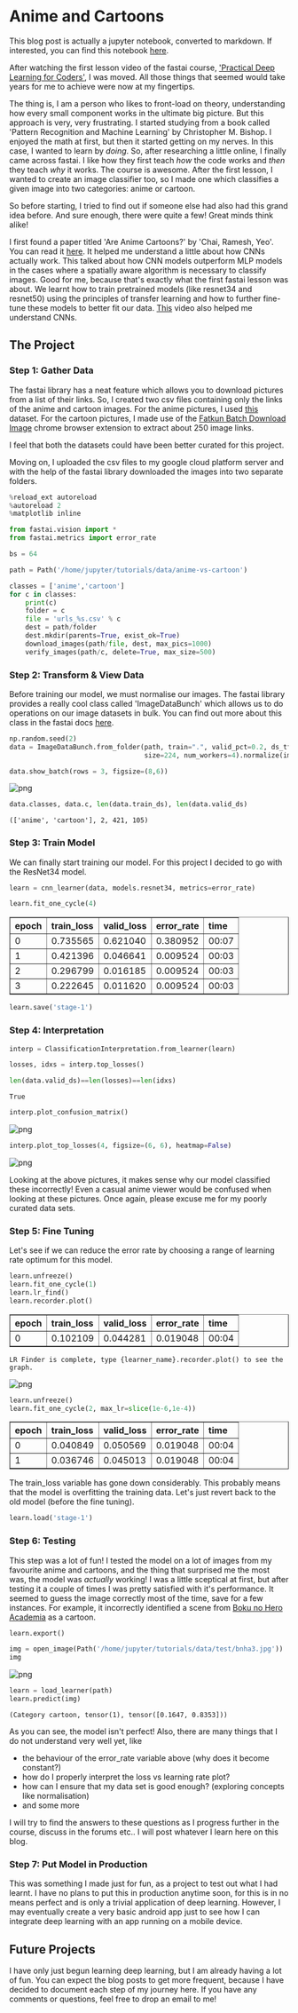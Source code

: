 
# Anime and Cartoons

This blog post is actually a jupyter notebook, converted to markdown. If interested, you can find this notebook [here]().

After watching the first lesson video of the fastai course, ['Practical Deep Learning for Coders'](http://course.fast.ai/), I was moved. All those things that seemed would take years for me to achieve were now at my fingertips. 

The thing is, I am a person who likes to front-load on theory, understanding how every small component works in the ultimate big picture. But this approach is very, very frustrating. I started studying from a book called 'Pattern Recognition and Machine Learning' by Christopher M. Bishop. I enjoyed the math at first, but then it started getting on my nerves. In this case, I wanted to learn by _doing_. So, after researching a little online, I finally came across fastai. I like how they first teach _how_ the code works and _then_ they teach _why_ it works. The course is awesome. After the first lesson, I wanted to create an image classifier too, so I made one which classifies a given image into two categories: anime or cartoon.

So before starting, I tried to find out if someone else had also had this grand idea before. And sure enough, there were quite a few! Great minds think alike!

I first found a paper titled 'Are Anime Cartoons?' by 'Chai, Ramesh, Yeo'. You can read it [here](http://cs229.stanford.edu/proj2016/report/ChaiRameshYeo-AreAnimeCartoons-report.pdf). It helped me understand a little about how CNNs actually work. This talked about how CNN models outperform MLP models in the cases where a spatially aware algorithm is necessary to classify images. Good for me, because that's exactly what the first fastai lesson was about. We learnt how to train pretrained models (like resnet34 and resnet50) using the principles of transfer learning and how to further fine-tune these models to better fit our data. [This](https://www.youtube.com/watch?v=VwVg9jCtqaU) video also helped me understand CNNs.

## The Project

### Step 1: Gather Data

The fastai library has a neat feature which allows you to download pictures from a list of their links. So, I created two csv files containing only the links of the anime and cartoon images. For the anime pictures, I used [this](https://www.kaggle.com/alamson/safebooru) dataset. For the cartoon pictures, I made use of the [Fatkun Batch Download Image](https://chrome.google.com/webstore/detail/fatkun-batch-download-ima/nnjjahlikiabnchcpehcpkdeckfgnohf) chrome browser extension to extract about 250 image links.

I feel that both the datasets could have been better curated for this project.

Moving on, I uploaded the csv files to my google cloud platform server and with the help of the fastai library downloaded the images into two separate folders.


```python
%reload_ext autoreload
%autoreload 2
%matplotlib inline
```


```python
from fastai.vision import *
from fastai.metrics import error_rate
```


```python
bs = 64
```


```python
path = Path('/home/jupyter/tutorials/data/anime-vs-cartoon')
```

```python
classes = ['anime','cartoon']
for c in classes:
    print(c)
    folder = c
    file = 'urls_%s.csv' % c
    dest = path/folder
    dest.mkdir(parents=True, exist_ok=True)
    download_images(path/file, dest, max_pics=1000)
    verify_images(path/c, delete=True, max_size=500)
```

### Step 2: Transform & View Data

Before training our model, we must normalise our images. The fastai library provides a really cool class called 'ImageDataBunch' which allows us to do operations on our image datasets in bulk. You can find out more about this class in the fastai docs [here](https://docs.fast.ai/vision.data.html).


```python
np.random.seed(2)
data = ImageDataBunch.from_folder(path, train=".", valid_pct=0.2, ds_tfms=get_transforms(),
                                  size=224, num_workers=4).normalize(imagenet_stats)
```


```python
data.show_batch(rows = 3, figsize=(8,6))
```


![png](/assets/images/anime-or-cartoon_1.png)



```python
data.classes, data.c, len(data.train_ds), len(data.valid_ds)
```




    (['anime', 'cartoon'], 2, 421, 105)



### Step 3: Train Model

We can finally start training our model. For this project I decided to go with the ResNet34 model.


```python
learn = cnn_learner(data, models.resnet34, metrics=error_rate)
```


```python
learn.fit_one_cycle(4)
```


<table border="1" class="dataframe">
  <thead>
    <tr style="text-align: left;">
      <th>epoch</th>
      <th>train_loss</th>
      <th>valid_loss</th>
      <th>error_rate</th>
      <th>time</th>
    </tr>
  </thead>
  <tbody>
    <tr>
      <td>0</td>
      <td>0.735565</td>
      <td>0.621040</td>
      <td>0.380952</td>
      <td>00:07</td>
    </tr>
    <tr>
      <td>1</td>
      <td>0.421396</td>
      <td>0.046641</td>
      <td>0.009524</td>
      <td>00:03</td>
    </tr>
    <tr>
      <td>2</td>
      <td>0.296799</td>
      <td>0.016185</td>
      <td>0.009524</td>
      <td>00:03</td>
    </tr>
    <tr>
      <td>3</td>
      <td>0.222645</td>
      <td>0.011620</td>
      <td>0.009524</td>
      <td>00:03</td>
    </tr>
  </tbody>
</table>



```python
learn.save('stage-1')
```

### Step 4: Interpretation


```python
interp = ClassificationInterpretation.from_learner(learn)

losses, idxs = interp.top_losses()

len(data.valid_ds)==len(losses)==len(idxs)
```




    True




```python
interp.plot_confusion_matrix()
```


![png](/assets/images/anime-or-cartoon_2.png)



```python
interp.plot_top_losses(4, figsize=(6, 6), heatmap=False)
```


![png](/assets/images/anime-or-cartoon_3.png)


Looking at the above pictures, it makes sense why our model classified these incorrectly! Even a casual anime viewer would be confused when looking at these pictures. Once again, please excuse me for my poorly curated data sets.

### Step 5: Fine Tuning

Let's see if we can reduce the error rate by choosing a range of learning rate optimum for this model.


```python
learn.unfreeze()
learn.fit_one_cycle(1)
learn.lr_find()
learn.recorder.plot()
```


<table border="1" class="dataframe">
  <thead>
    <tr style="text-align: left;">
      <th>epoch</th>
      <th>train_loss</th>
      <th>valid_loss</th>
      <th>error_rate</th>
      <th>time</th>
    </tr>
  </thead>
  <tbody>
    <tr>
      <td>0</td>
      <td>0.102109</td>
      <td>0.044281</td>
      <td>0.019048</td>
      <td>00:04</td>
    </tr>
  </tbody>
</table>






    LR Finder is complete, type {learner_name}.recorder.plot() to see the graph.



![png](/assets/images/anime-or-cartoon_4.png)



```python
learn.unfreeze()
learn.fit_one_cycle(2, max_lr=slice(1e-6,1e-4))
```


<table border="1" class="dataframe">
  <thead>
    <tr style="text-align: left;">
      <th>epoch</th>
      <th>train_loss</th>
      <th>valid_loss</th>
      <th>error_rate</th>
      <th>time</th>
    </tr>
  </thead>
  <tbody>
    <tr>
      <td>0</td>
      <td>0.040849</td>
      <td>0.050569</td>
      <td>0.019048</td>
      <td>00:04</td>
    </tr>
    <tr>
      <td>1</td>
      <td>0.036746</td>
      <td>0.045013</td>
      <td>0.019048</td>
      <td>00:04</td>
    </tr>
  </tbody>
</table>


The train_loss variable has gone down considerably. This probably means that the model is overfitting the training data. Let's just revert back to the old model (before the fine tuning).

```python
learn.load('stage-1')
```

### Step 6: Testing

This step was a lot of fun! I tested the model on a lot of images from my favourite anime and cartoons, and the thing that surprised me the most was, the model was _actually_ working! I was a little sceptical at first, but after testing it a couple of times I was pretty satisfied with it's performance. It seemed to guess the image correctly most of the time, save for a few instances. For example, it incorrectly identified a scene from [Boku no Hero Academia](https://myanimelist.net/manga/75989/Boku_no_Hero_Academia) as a cartoon.

```python
learn.export()
```

```python
img = open_image(Path('/home/jupyter/tutorials/data/test/bnha3.jpg'))
img
```

![png](/assets/images/anime-or-cartoon_5.png)

```python
learn = load_learner(path)
learn.predict(img)
```
    (Category cartoon, tensor(1), tensor([0.1647, 0.8353]))

As you can see, the model isn't perfect! Also, there are many things that I do not understand very well yet, like
* the behaviour of the error_rate variable above (why does it become constant?)
* how do I properly interpret the loss vs learning rate plot?
* how can I ensure that my data set is good enough? (exploring concepts like normalisation)
* and some more

I will try to find the answers to these questions as I progress further in the course, discuss in the forums etc.. I will post whatever I learn here on this blog.

### Step 7: Put Model in Production

This was something I made just for fun, as a project to test out what I had learnt. I have no plans to put this in production anytime soon, for this is in no means perfect and is only a trivial application of deep learning. However, I may eventually create a very basic android app just to see how I can integrate deep learning with an app running on a mobile device.

## Future Projects

I have only just begun learning deep learning, but I am already having a lot of fun. You can expect the blog posts to get more frequent, because I have decided to document each step of my journey here. If you have any comments or questions, feel free to drop an email to me!